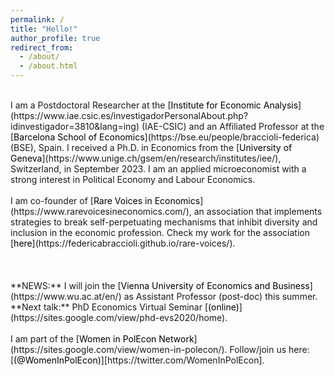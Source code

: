 ```yaml
---
permalink: /
title: "Hello!"
author_profile: true
redirect_from: 
  - /about/
  - /about.html
---
```

<br />
I am a Postdoctoral Researcher at the [<span style="color:black">Institute for Economic Analysis</span>](https://www.iae.csic.es/investigadorPersonalAbout.php?idinvestigador=3810&lang=ing) (IAE-CSIC) and an Affiliated Professor at the [<span style="color:black">Barcelona School of Economics</span>](https://bse.eu/people/braccioli-federica) (BSE), Spain. I received a Ph.D. in Economics from the [<span style="color:black">University of Geneva</span>](https://www.unige.ch/gsem/en/research/institutes/iee/), Switzerland, in September 2023. I am an applied microeconomist with a strong interest in Political Economy and Labour Economics. <br />
<br />
I am co-founder of [<span style="color:black">Rare Voices in Economics</span>](https://www.rarevoicesineconomics.com/), an association that implements strategies to break self-perpetuating mechanisms that inhibit diversity and inclusion in the economic profession. Check my work for the association [<span style="color:black">here</span>](https://federicabraccioli.github.io/rare-voices/). <br />
<br />
<br />
<br />
**NEWS:** I will join the [<span style="color:black">Vienna University of Economics and Business</span>](https://www.wu.ac.at/en/) as Assistant Professor (post-doc) this summer. <br />
**Next talk:** PhD Economics Virtual Seminar [<span style="color:black">(online)</span>](https://sites.google.com/view/phd-evs2020/home).
<br />
<br />
I am part of the [<span style="color:black">Women in PolEcon Network</span>](https://sites.google.com/view/women-in-polecon/). Follow/join us here: [<span style="color:black">(@WomenInPolEcon)</span>][https://twitter.com/WomenInPolEcon].
<!-- ![Alt Text](/images/IAE_logo.jpg){: width="25%" style="float: right;" } ![Alt Text](/images/bse_logo_large.png){: width="30%" style="float: right;" } -->
